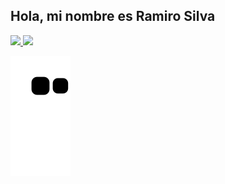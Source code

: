 ## Hola, mi nombre es Ramiro Silva
 <div>
  <a href="https://github.com/ramirinho10">
  <img height="150em" src="https://github-readme-stats.vercel.app/api?username=ramirinho10&show_icons=true&theme=radical&include_all_commits=true&count_private=true"/>
  <img height="150em" src="https://github-readme-stats.vercel.app/api/top-langs/?username=ramirinho10&layout=compact&langs_count=7&theme=radical"/>
</div>
  
 
 
  ![Snake animation](https://github.com/rafaballerini/rafaballerini/blob/output/github-contribution-grid-snake.svg)
 

